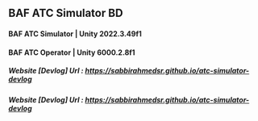 ## BAF ATC Simulator BD 
#### BAF ATC Simulator | Unity 2022.3.49f1
#### BAF ATC Operator | Unity 6000.2.8f1

##### Website [Devlog] Url : https://sabbirahmedsr.github.io/atc-simulator-devlog

##### Website [Devlog] Url : https://sabbirahmedsr.github.io/atc-simulator-devlog
